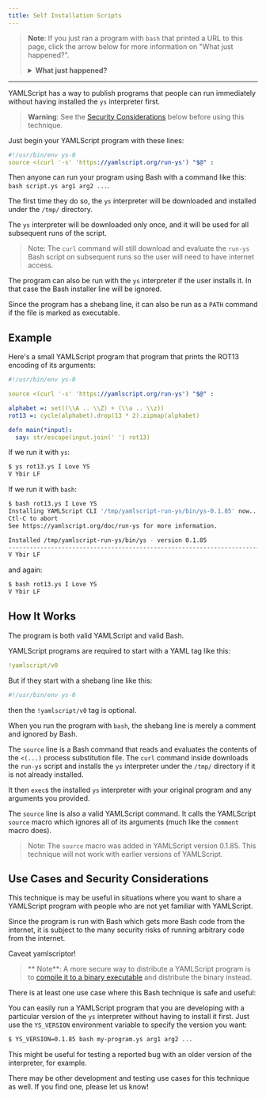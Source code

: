 ```yaml
---
title: Self Installation Scripts
---
```


<blockquote>

**Note**: If you just ran a program with `bash` that printed a URL
to this page, click the arrow below for more information on "What just
happened?".

<details><summary><strong>What just happened?</strong></summary>

If you are reading this you probably just ran a YAMLScript program with `bash`.
The first time you do that, the program installed the `ys` interpreter under the
`/tmp/` directory for you and then ran the program with it.
Subsequent runs of the program will use that installed `ys` interpreter.

You may continue to run the program this way, but there will be a slight delay
at the start each time while the `run-ys` auto-installer script is downloaded.

It is very easy to install the `ys` interpreter permanently on your system so
that you can run the program with `ys` instead of `bash`.

```bash
$ curl -s https://yamlscript.org/install-ys | bash
```

See the [YAMLScript Installation](/doc/install) page for more information.
</details>
</blockquote>

----

YAMLScript has a way to publish programs that people can run immediately without
having installed the `ys` interpreter first.

> **Warning**: See the [Security Considerations](
  #use-cases-and-security-considerations) below before using this technique.

Just begin your YAMLScript program with these lines:

```yaml
#!/usr/bin/env ys-0
source <(curl '-s' 'https://yamlscript.org/run-ys') "$@" :
```

Then anyone can run your program using Bash with a command like this:
`bash script.ys arg1 arg2 ...`.

The first time they do so, the `ys` interpreter will be downloaded and installed
under the `/tmp/` directory.

The `ys` interpreter will be downloaded only once, and it will be used for all
subsequent runs of the script.

> Note: The `curl` command will still download and evaluate the `run-ys` Bash
script on subsequent runs so the user will need to have internet access.

The program can also be run with the `ys` interpreter if the user installs it.
In that case the Bash installer line will be ignored.

Since the program has a shebang line, it can also be run as a `PATH` command
if the file is marked as executable.


## Example

Here's a small YAMLScript program that program that prints the ROT13 encoding of
its arguments:

```yaml
#!/usr/bin/env ys-0

source <(curl '-s' 'https://yamlscript.org/run-ys') "$@" :

alphabet =: set((\\A .. \\Z) + (\\a .. \\z))
rot13 =: cycle(alphabet).drop(13 * 2).zipmap(alphabet)

defn main(*input):
  say: str/escape(input.join(' ') rot13)
```

If we run it with `ys`:

```bash
$ ys rot13.ys I Love YS
V Ybir LF
```

If we run it with `bash`:

```bash
$ bash rot13.ys I Love YS
Installing YAMLScript CLI '/tmp/yamlscript-run-ys/bin/ys-0.1.85' now...
Ctl-C to abort
See https://yamlscript.org/doc/run-ys for more information.

Installed /tmp/yamlscript-run-ys/bin/ys - version 0.1.85
--------------------------------------------------------------------------------
V Ybir LF
```

and again:

```bash
$ bash rot13.ys I Love YS
V Ybir LF
```


## How It Works

The program is both valid YAMLScript and valid Bash.

YAMLScript programs are required to start with a YAML tag like this:

```yaml
!yamlscript/v0
```

But if they start with a shebang line like this:

```yaml
#!/usr/bin/env ys-0
```

then the `!yamlscript/v0` tag is optional.

When you run the program with `bash`, the shebang line is merely a comment and
ignored by Bash.

The `source` line is a Bash command that reads and evaluates the contents of the
`<(...)` process substitution file.
The `curl` command inside downloads the `run-ys` script and installs the `ys`
interpreter under the `/tmp/` directory if it is not already installed.

It then `exec`s the installed `ys` interpreter with your original program and
any arguments you provided.

The `source` line is also a valid YAMLScript command.
It calls the YAMLScript `source` macro which ignores all of its arguments (much
like the `comment` macro does).

> Note: The `source` macro was added in YAMLScript version 0.1.85.
This technique will not work with earlier versions of YAMLScript.


## Use Cases and Security Considerations

This technique is may be useful in situations where you want to share a
YAMLScript program with people who are not yet familiar with YAMLScript.

Since the program is run with Bash which gets more Bash code from the internet,
it is subject to the many security risks of running arbitrary code from the
internet.

Caveat yamlscriptor!

> ** Note**: A more secure way to distribute a YAMLScript program is to
[compile it to a binary executable](/doc/binary) and distribute the binary
instead.

There is at least one use case where this Bash technique is safe and useful:

You can easily run a YAMLScript program that you are developing with a
particular version of the `ys` interpreter without having to install it first.
Just use the `YS_VERSION` environment variable to specify the version you want:

```bash
$ YS_VERSION=0.1.85 bash my-program.ys arg1 arg2 ...
```

This might be useful for testing a reported bug with an older version of the
interpreter, for example.

There may be other development and testing use cases for this technique as well.
If you find one, please let us know!
